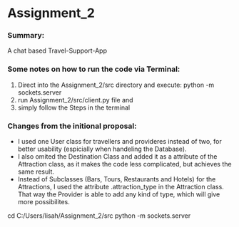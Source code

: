 # Assignment_2
### Summary:
A chat based Travel-Support-App


### Some notes on how to run the code via Terminal:
1. Direct into the Assignment_2/src directory and execute:
    python -m sockets.server
2. run Assignment_2/src/client.py file and
3. simply follow the Steps in the terminal

### Changes from the initional proposal:
- I used one User class for travellers and provideres instead of two, for better usability (espicially when handeling the Database).
- I also omited the Destination Class and added it as a attribute of the Attraction class, as it makes the code less complicated, but achieves the same result.
- Instead of Subclasses (Bars, Tours, Restaurants and Hotels) for the Attractions, I used the attribute .attraction_type in the Attraction class. That way the Provider is able to add any kind of type, which will give more possibilites.



cd C:/Users/lisah/Assignment_2/src
python -m sockets.server